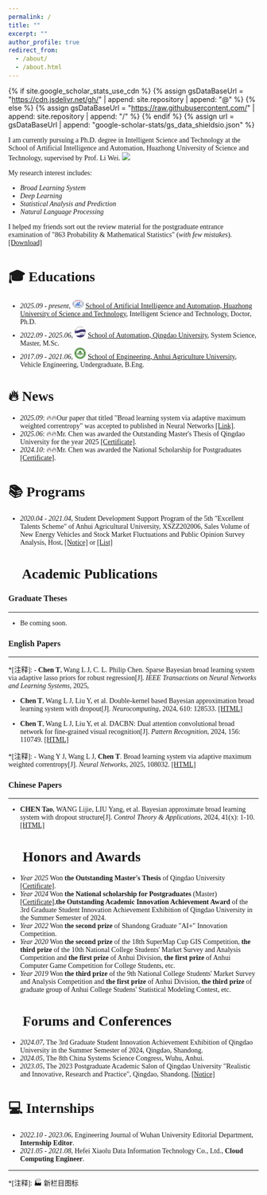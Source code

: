 ```yaml
---
permalink: /
title: ""
excerpt: ""
author_profile: true
redirect_from: 
  - /about/
  - /about.html
---
```


{% if site.google_scholar_stats_use_cdn %}
{% assign gsDataBaseUrl = "https://cdn.jsdelivr.net/gh/" | append: site.repository | append: "@" %}
{% else %}
{% assign gsDataBaseUrl = "https://raw.githubusercontent.com/" | append: site.repository | append: "/" %}
{% endif %}
{% assign url = gsDataBaseUrl | append: "google-scholar-stats/gs_data_shieldsio.json" %}
<font face="Times New Roman">
<div class='paper-box-text' markdown="1">
  
<span class='anchor' id='about-me'></span>

I am currently pursuing a Ph.D. degree in Intelligent Science and Technology at the School of Artificial Intelligence and Automation, Huazhong University of Science and Technology, supervised by Prof. Li Wei. <a href='https://scholar.google.com/citations?user=pj7fXtgAAAAJ&hl=en'><img src="https://img.shields.io/endpoint?url={{ url | url_encode }}&logo=Google%20Scholar&labelColor=f6f6f6&color=9cf&style=flat&label=Citations"></a>

My research interest includes: 
- *Broad Learning System*
- *Deep Learning*
- *Statistical Analysis and Prediction*
- *Natural Language Processing*

I helped my friends sort out the review material for the postgraduate entrance examination of "863 Probability & Mathematical Statistics" (*with few mistakes*). [[Download]](/pdf/概率论与数理统计.pdf) 


<span class='anchor' id='-educations'></span>
# 🎓 Educations
- *2025.09 - present*, <a href="https://english.hust.edu.cn/"><img class="jpg" src="images/HUST.jpg" width="23pt"></a> [School of Artificial Intelligence and Automation, Huazhong University of Science and Technology](http://english.aia.hust.edu.cn/), Intelligent Science and Technology, Doctor, Ph.D.
- *2022.09 - 2025.06*, <a href="http://english.qdu.edu.cn/"><img class="jpg" src="images/qdu.jpg" width="23pt"></a> [School of Automation, Qingdao University](http://zdh.qdu.edu.cn/), System Science, Master, M.Sc.
- *2017.09 - 2021.06*, <a href="http://eng.ahau.edu.cn/"><img class="jpg" src="images/ahau.jpg" width="23pt"></a> [School of Engineering, Anhui Agriculture University](http://gxy.ahau.edu.cn/), Vehicle Engineering, Undergraduate, B.Eng.

<span class='anchor' id='-news'></span>
# 🔥 News 
- *2025.09*: 🔥🔥Our paper that titled "Broad learning system via adaptive maximum weighted correntropy" was accepted to published in Neural Networks [[Link]](https://doi.org/10.1016/j.neunet.2025.108032).
- *2025.06*: 🔥🔥Mr. Chen was awarded the Outstanding Master's Thesis of Qingdao University for the year 2025 [[Certificate]](/images/qduyouxiuxueweilunwen.jpg).
- *2024.10*: 🔥🔥Mr. Chen was awarded the National Scholarship for Postgraduates [[Certificate]](/images/guojiang.jpg).
 
<span class='anchor' id='-programs'></span>
# 📚 Programs
- *2020.04 - 2021.04*, Student Development Support Program of the 5th "Excellent Talents Scheme" of Anhui Agricultural University, XSZZ202006, Sales Volume of New Energy Vehicles and Stock Market Fluctuations and Public Opinion Survey Analysis, Host, [[Notice]](http://xszz.ahau.edu.cn/info/1013/1793.htm) or [[List]](/Excel/安徽农业大学2020年第五期“优才计划”项目拟立项名单.xls)


<span class='anchor' id='-publications'></span>
# 📝 Academic Publications 
### Graduate Theses
---
- Be coming soon.

### English Papers
---
*[注释]: -  **Chen T**, Wang L J, C. L. Philip Chen. Sparse Bayesian broad learning system via adaptive lasso priors for robust regression[J]. *IEEE Transactions on Neural Networks and Learning Systems*, 2025,

-   **Chen T**, Wang L J, Liu Y, et al. Double-kernel based Bayesian approximation broad learning system with dropout[J]. *Neurocomputing*, 2024, 610: 128533.
[[HTML]](https://doi.org/10.1016/j.neucom.2024.128533)

-   **Chen T**, Wang L J, Liu Y, et al. DACBN: Dual attention convolutional broad network for fine-grained visual recognition[J]. *Pattern Recognition*, 2024, 156: 110749.
[[HTML]](https://doi.org/10.1016/j.patcog.2024.110749)

*[注释]: -  Wang Y J, Wang L J, **Chen T**. Broad learning system via adaptive maximum weighted correntropy[J]. *Neural Networks*, 2025, 108032. [[HTML]](https://doi.org/10.1016/j.neunet.2025.108032)

### Chinese Papers
--- 
-   **CHEN Tao**, WANG Lijie, LIU Yang, et al. Bayesian approximate broad learning system with dropout structure[J]. *Control Theory & Applications*, 2024, 41(x): 1-10.
[[HTML]](https://link.cnki.net/urlid/44.1240.TP.20240229.1727.010) 

<span class='anchor' id='-honors-and-awards'></span>
# 📖 Honors and Awards
- *Year 2025* Won **the Outstanding Master's Thesis** of Qingdao University [[Certificate]](/images/qduyouxiuxueweilunwen.jpg).
- *Year 2024* Won **the National scholarship for Postgraduates** (Master) [[Certificate]](/images/guojiang.jpg),**the Outstanding Academic Innovation Achievement Award** of the 3rd Graduate Student Innovation Achievement Exhibition of Qingdao University in the Summer Semester of 2024.
- *Year 2022* Won **the second prize** of Shandong Graduate "AI+" Innovation Competition.
- *Year 2020* Won **the second prize** of the 18th SuperMap Cup GIS Competition, **the third prize** of the 10th National College Students' Market Survey and Analysis Competition and **the first prize** of Anhui Division, **the first prize** of Anhui Computer Game Competition for College Students, etc.
- *Year 2019* Won **the third prize** of the 9th National College Students' Market Survey and Analysis Competition and **the first prize** of Anhui Division, **the third prize** of graduate group of Anhui College Studens' Statistical Modeling Contest, etc.

<span class='anchor' id='-conferences'></span>
# 💬 Forums and Conferences
- *2024.07*, The 3rd Graduate Student Innovation Achievement Exhibition of Qingdao University in the Summer Semester of 2024, Qingdao, Shandong.
- *2024.05*, The 8th China Systems Science Congress, Wuhu, Anhui.
- *2023.05*, The 2023 Postgraduate Academic Salon of Qingdao University "Realistic and Innovative, Research and Practice", Qingdao, Shandong. [[Notice]](https://mp.weixin.qq.com/s/iDcZ8NttA1ifqcynNizpSg)

<span class='anchor' id='-internships'></span>
# 💻 Internships
- *2022.10 - 2023.06*, Engineering Journal of Wuhan University Editorial Department, **Internship Editor**.
- *2021.05 - 2021.08*, Hefei Xiaolu Data Information Technology Co., Ltd., **Cloud Computing Engineer**.
  
---

*[注释]: 🏭 新栏目图标

<script src="https://giscus.app/client.js"
        data-repo="supersahau/supersahau.github.io"
        data-repo-id="R_kgDOHjE2HA"
        data-category="Q&A"
        data-category-id="DIC_kwDOHjE2HM4CsW0m"
        data-mapping="pathname"
        data-strict="0"
        data-reactions-enabled="0"
        data-emit-metadata="0"
        data-input-position="top"
        data-theme="light"
        data-lang="en"
        crossorigin="anonymous"
        async>
</script>
</div>
</font>


